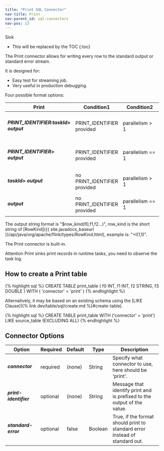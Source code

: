 ```yaml
---
title: "Print SQL Connector"
nav-title: Print
nav-parent_id: sql-connectors
nav-pos: 13
---
```

<!--
Licensed to the Apache Software Foundation (ASF) under one
or more contributor license agreements.  See the NOTICE file
distributed with this work for additional information
regarding copyright ownership.  The ASF licenses this file
to you under the Apache License, Version 2.0 (the
"License"); you may not use this file except in compliance
with the License.  You may obtain a copy of the License at

  http://www.apache.org/licenses/LICENSE-2.0

Unless required by applicable law or agreed to in writing,
software distributed under the License is distributed on an
"AS IS" BASIS, WITHOUT WARRANTIES OR CONDITIONS OF ANY
KIND, either express or implied.  See the License for the
specific language governing permissions and limitations
under the License.
-->

<span class="label label-primary">Sink</span>

* This will be replaced by the TOC
{:toc}

The Print connector allows for writing every row to the standard output or standard error stream.

It is designed for:

- Easy test for streaming job.
- Very useful in production debugging.

Four possible format options:

<table class="table table-bordered">
    <thead>
      <tr>
        <th class="text-left" style="width: 40%">Print</th>
        <th class="text-center" style="width: 30%">Condition1</th>
        <th class="text-center" style="width: 30%">Condition2</th>
      </tr>
    </thead>
    <tbody>
    <tr>
      <td><h5>PRINT_IDENTIFIER:taskId> output</h5></td>
      <td>PRINT_IDENTIFIER provided</td>
      <td>parallelism > 1</td>
    </tr>
    <tr>
      <td><h5>PRINT_IDENTIFIER> output</h5></td>
      <td>PRINT_IDENTIFIER provided</td>
      <td>parallelism == 1</td>
    </tr>
    <tr>
      <td><h5>taskId> output</h5></td>
      <td>no PRINT_IDENTIFIER provided</td>
      <td>parallelism > 1</td>
    </tr>
    <tr>
      <td><h5>output</h5></td>
      <td>no PRINT_IDENTIFIER provided</td>
      <td>parallelism == 1</td>
    </tr>
    </tbody>
</table>

The output string format is "$row_kind(f0,f1,f2...)", row_kind is the short string of [RowKind]({{ site.javadocs_baseurl }}/api/java/org/apache/flink/types/RowKind.html), example is: "+I(1,1)".

The Print connector is built-in.

<span class="label label-danger">Attention</span> Print sinks print records in runtime tasks, you need to observe the task log.

How to create a Print table
----------------

<div class="codetabs" markdown="1">
<div data-lang="SQL" markdown="1">
{% highlight sql %}
CREATE TABLE print_table (
 f0 INT,
 f1 INT,
 f2 STRING,
 f3 DOUBLE
) WITH (
 'connector' = 'print'
)
{% endhighlight %}
</div>
</div>

Alternatively, it may be based on  an existing schema using the [LIKE Clause]({% link dev/table/sql/create.md %}#create-table).

<div class="codetabs" markdown="1">
<div data-lang="SQL" markdown="1">
{% highlight sql %}
CREATE TABLE print_table WITH ('connector' = 'print')
LIKE source_table (EXCLUDING ALL)
{% endhighlight %}
</div>
</div>

Connector Options
----------------

<table class="table table-bordered">
    <thead>
      <tr>
        <th class="text-left" style="width: 25%">Option</th>
        <th class="text-center" style="width: 8%">Required</th>
        <th class="text-center" style="width: 7%">Default</th>
        <th class="text-center" style="width: 10%">Type</th>
        <th class="text-center" style="width: 50%">Description</th>
      </tr>
    </thead>
    <tbody>
    <tr>
      <td><h5>connector</h5></td>
      <td>required</td>
      <td style="word-wrap: break-word;">(none)</td>
      <td>String</td>
      <td>Specify what connector to use, here should be 'print'.</td>
    </tr>
    <tr>
      <td><h5>print-identifier</h5></td>
      <td>optional</td>
      <td style="word-wrap: break-word;">(none)</td>
      <td>String</td>
      <td>Message that identify print and is prefixed to the output of the value.</td>
    </tr>
    <tr>
      <td><h5>standard-error</h5></td>
      <td>optional</td>
      <td style="word-wrap: break-word;">false</td>
      <td>Boolean</td>
      <td>True, if the format should print to standard error instead of standard out.</td>
    </tr>
    </tbody>
</table>
